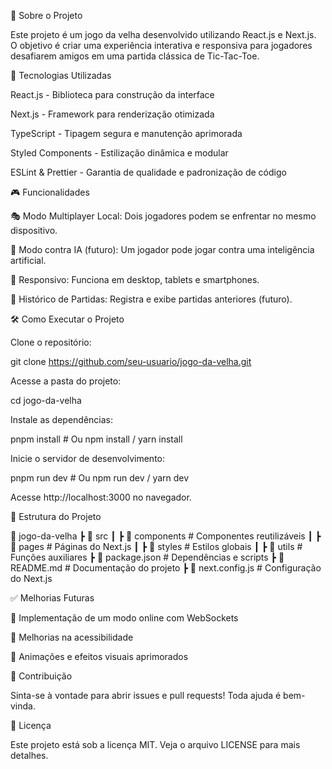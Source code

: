 📌 Sobre o Projeto

Este projeto é um jogo da velha desenvolvido utilizando React.js e Next.js. O objetivo é criar uma experiência interativa e responsiva para jogadores desafiarem amigos em uma partida clássica de Tic-Tac-Toe.

🚀 Tecnologias Utilizadas

React.js - Biblioteca para construção da interface

Next.js - Framework para renderização otimizada

TypeScript - Tipagem segura e manutenção aprimorada

Styled Components - Estilização dinâmica e modular

ESLint & Prettier - Garantia de qualidade e padronização de código

🎮 Funcionalidades

🎭 Modo Multiplayer Local: Dois jogadores podem se enfrentar no mesmo dispositivo.

🤖 Modo contra IA (futuro): Um jogador pode jogar contra uma inteligência artificial.

📱 Responsivo: Funciona em desktop, tablets e smartphones.

💾 Histórico de Partidas: Registra e exibe partidas anteriores (futuro).

🛠️ Como Executar o Projeto

Clone o repositório:

git clone https://github.com/seu-usuario/jogo-da-velha.git

Acesse a pasta do projeto:

cd jogo-da-velha

Instale as dependências:

pnpm install  # Ou npm install / yarn install

Inicie o servidor de desenvolvimento:

pnpm run dev  # Ou npm run dev / yarn dev

Acesse http://localhost:3000 no navegador.

🧩 Estrutura do Projeto

📂 jogo-da-velha
 ┣ 📂 src
 ┃ ┣ 📂 components   # Componentes reutilizáveis
 ┃ ┣ 📂 pages        # Páginas do Next.js
 ┃ ┣ 📂 styles       # Estilos globais
 ┃ ┣ 📂 utils        # Funções auxiliares
 ┣ 📜 package.json   # Dependências e scripts
 ┣ 📜 README.md      # Documentação do projeto
 ┣ 📜 next.config.js # Configuração do Next.js

✅ Melhorias Futuras

🔹 Implementação de um modo online com WebSockets

🔹 Melhorias na acessibilidade

🔹 Animações e efeitos visuais aprimorados

🤝 Contribuição

Sinta-se à vontade para abrir issues e pull requests! Toda ajuda é bem-vinda.

📜 Licença

Este projeto está sob a licença MIT. Veja o arquivo LICENSE para mais detalhes.